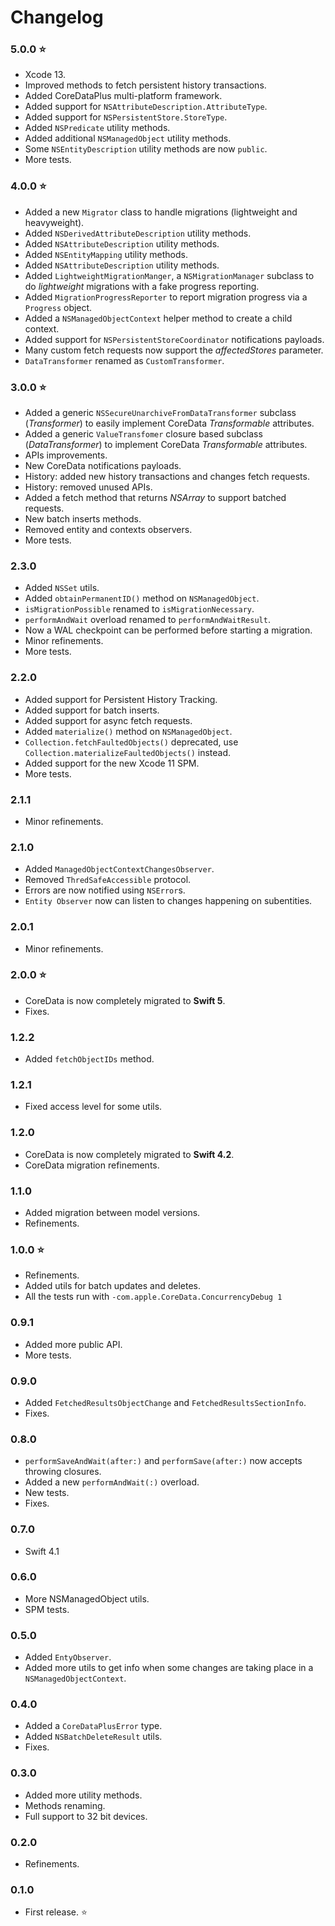 # Changelog

### 5.0.0 ⭐

- Xcode 13.
- Improved methods to fetch persistent history transactions.
- Added CoreDataPlus multi-platform framework.
- Added support for `NSAttributeDescription.AttributeType`.
- Added support for `NSPersistentStore.StoreType`.
- Added `NSPredicate` utility methods.
- Added additional `NSManagedObject` utility methods.
- Some `NSEntityDescription` utility methods are now `public`.
- More tests.

### 4.0.0 ⭐

- Added a new `Migrator` class to handle migrations (lightweight and heavyweight).
- Added `NSDerivedAttributeDescription` utility methods.
- Added `NSAttributeDescription` utility methods.
- Added `NSEntityMapping` utility methods.
- Added `NSAttributeDescription` utility methods.
- Added `LightweightMigrationManger`, a `NSMigrationManager` subclass to do *lightweight* migrations with a fake progress reporting.
- Added `MigrationProgressReporter` to report migration progress via a `Progress` object.
- Added a `NSManagedObjectContext` helper method to create a child context.
- Added support for `NSPersistentStoreCoordinator` notifications payloads.
- Many custom fetch requests now support the *affectedStores* parameter.
- `DataTransformer` renamed as `CustomTransformer`.

### 3.0.0 ⭐

- Added a generic `NSSecureUnarchiveFromDataTransformer` subclass (*Transformer*) to easily implement CoreData *Transformable* attributes.
- Added a generic `ValueTransfomer` closure based subclass (*DataTransformer*) to implement CoreData *Transformable* attributes.
- APIs improvements.
- New CoreData notifications payloads.
- History: added new history transactions and changes fetch requests.
- History: removed unused APIs.
- Added a fetch method that returns *NSArray* to support batched requests.
- New batch inserts methods.
- Removed entity and contexts observers.
- More tests.

### 2.3.0

- Added `NSSet` utils.
- Added `obtainPermanentID()` method on `NSManagedObject`.
- `isMigrationPossible` renamed to `isMigrationNecessary`.
- `performAndWait` overload renamed to `performAndWaitResult`.
- Now a WAL checkpoint can be performed before starting a migration.
- Minor refinements.
- More tests.

### 2.2.0

- Added support for Persistent History Tracking.
- Added support for batch inserts.
- Added support for async fetch requests.
- Added `materialize()` method on `NSManagedObject`.
- `Collection.fetchFaultedObjects()` deprecated, use `Collection.materializeFaultedObjects()` instead.
- Added support for the new Xcode 11 SPM.
- More tests.

### 2.1.1

- Minor refinements.

### 2.1.0

- Added `ManagedObjectContextChangesObserver`.
- Removed `ThredSafeAccessible` protocol.
- Errors are now notified using `NSError`s.
- `Entity Observer` now can listen to changes happening on subentities. 

### 2.0.1

- Minor refinements.

### 2.0.0 ⭐

- CoreData is now completely migrated to **Swift 5**.
- Fixes.

### 1.2.2

- Added `fetchObjectIDs` method.

### 1.2.1

- Fixed access level for some utils.

### 1.2.0

- CoreData is now completely migrated to **Swift 4.2**.
- CoreData migration refinements.

### 1.1.0

- Added migration between model versions.
- Refinements.

### 1.0.0 ⭐

- Refinements.
- Added utils for batch updates and deletes.
- All the tests run with  `-com.apple.CoreData.ConcurrencyDebug 1`

### 0.9.1

- Added more public API.
- More tests.

### 0.9.0

- Added `FetchedResultsObjectChange` and  `FetchedResultsSectionInfo`.
- Fixes.

### 0.8.0

- `performSaveAndWait(after:)` and `performSave(after:)` now accepts throwing closures.
- Added a new `performAndWait(:)` overload.
- New tests.
- Fixes.

### 0.7.0

- Swift 4.1

### 0.6.0

- More NSManagedObject utils.
- SPM tests.

### 0.5.0

- Added `EntyObserver`.
- Added more utils to get info when some changes are taking place in a `NSManagedObjectContext`.

### 0.4.0

- Added a `CoreDataPlusError` type.
- Added `NSBatchDeleteResult` utils.
- Fixes.

### 0.3.0

- Added more utility methods.
- Methods renaming.
- Full support to 32 bit devices.

### 0.2.0

- Refinements.

### 0.1.0

- First release. ⭐

